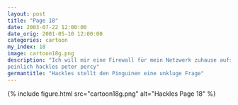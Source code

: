 ```yaml
---
layout: post
title: "Page 18"
date: 2003-07-22 12:00:00
date_orig: 2001-05-10 12:00:00
categories: cartoon
my_index: 18
image: cartoon18g.png
description: "Ich will mir eine Firewall für mein Netzwerk zuhause aufsetzen. Was meint ihr was ich dafür nehmen sollte Linux oder Solaris Gewisse Dinge sollte man einen Pinguin nie fragen hm wie 
peinlich hackles peter percy"
germantitle: "Hackles stellt den Pinguinen eine unkluge Frage"
---
```


{% include figure.html src="cartoon18g.png" alt="Hackles Page 18"  %}

